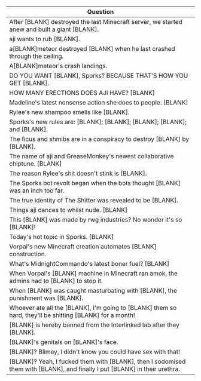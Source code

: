 Question |
--- |
After [BLANK] destroyed the last Minecraft server, we started anew and built a giant [BLANK]. |
aji wants to rub [BLANK]. |
a[BLANK]meteor destroyed [BLANK] when he last crashed through the ceiling. |
A[BLANK]meteor's crash landings. |
DO YOU WANT [BLANK], Sporks? BECAUSE THAT'S HOW YOU GET [BLANK]. |
HOW MANY ERECTIONS DOES AJI HAVE? [BLANK] |
Madeline's latest nonsense action she does to people. [BLANK] |
Rylee's new shampoo smells like [BLANK]. |
Sporks's new rules are: [BLANK]; [BLANK]; [BLANK]; [BLANK]; and [BLANK]. |
The ficus and shmibs are in a conspiracy to destroy [BLANK] by [BLANK]. |
The name of aji and GreaseMonkey's newest collaborative chiptune. [BLANK] |
The reason Rylee's shit doesn't stink is [BLANK]. |
The Sporks bot revolt began when the bots thought [BLANK] was an inch too far. |
The true identity of The Shitter was revealed to be [BLANK]. |
Things aji dances to whilst nude. [BLANK] |
This [BLANK] was made by rwg industries? No wonder it's so [BLANK]! |
Today's hot topic in Sporks. [BLANK] |
Vorpal's new Minecraft creation automates [BLANK] construction. |
What's MidnightCommando's latest boner fuel? [BLANK] |
When Vorpal's [BLANK] machine in Minecraft ran amok, the admins had to [BLANK] to stop it. |
When [BLANK] was caught masturbating with [BLANK], the punishment was [BLANK]. |
Whoever ate all the [BLANK], I'm going to [BLANK] them so hard, they'll be shitting [BLANK] for a month! |
[BLANK] is hereby banned from the Interlinked lab after they [BLANK]. |
[BLANK]'s genitals on [BLANK]'s face. |
[BLANK]? Blimey, I didn't know you could have sex with that! |
[BLANK]? Yeah, I fucked them with [BLANK], then I sodomised them with [BLANK], and finally I put [BLANK] in their urethra. |
